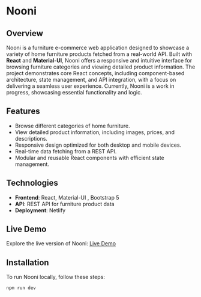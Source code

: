# Nooni

## Overview

Nooni is a furniture e-commerce web application designed to showcase a variety of home furniture products fetched from a real-world API. Built with **React** and **Material-UI**, Nooni offers a responsive and intuitive interface for browsing furniture categories and viewing detailed product information. The project demonstrates core React concepts, including component-based architecture, state management, and API integration, with a focus on delivering a seamless user experience. Currently, Nooni is a work in progress, showcasing essential functionality and logic.

## Features

- Browse different categories of home furniture.
- View detailed product information, including images, prices, and descriptions.
- Responsive design optimized for both desktop and mobile devices.
- Real-time data fetching from a REST API.
- Modular and reusable React components with efficient state management.

## Technologies

- **Frontend**: React, Material-UI , Bootstrap 5
- **API**: REST API for furniture product data
- **Deployment**: Netlify

## Live Demo

Explore the live version of Nooni: [Live Demo](https://nooin.netlify.app/)

## Installation

To run Nooni locally, follow these steps:

   ```bash
   npm run dev
